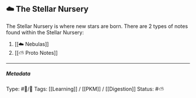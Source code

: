 ## ☁️ The Stellar Nursery

The Stellar Nursery is where new stars are born. There are 2 types of notes found within the Stellar Nursery:

1. [[☁️ Nebulas]]
2. [[⛅️ Proto Notes]]

___

##### Metadata
Type: #🔵/🔵 
Tags: [[Learning]] / [[PKM]] / [[Digestion]]
Status: #⛅️ 